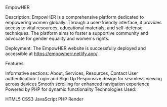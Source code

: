EmpowHER

Description:
EmpowHER is a comprehensive platform dedicated to empowering women globally. Through a user-friendly interface, it provides access to vital resources, educational materials, and self-defense techniques. The platform aims to foster a supportive community and advocate for gender equality and women's rights.

Deployment:
The EmpowHER website is successfully deployed and accessible at https://empowherr.netlify.app/.

Features:

Informative sections: About, Services, Resources, Contact
User authentication: Login and Sign Up
Responsive design for seamless viewing across devices
Smooth scrolling for enhanced navigation experience
Powered by PHP for dynamic functionality
Technologies Used:

HTML5
CSS3
JavaScript
PHP
Render
